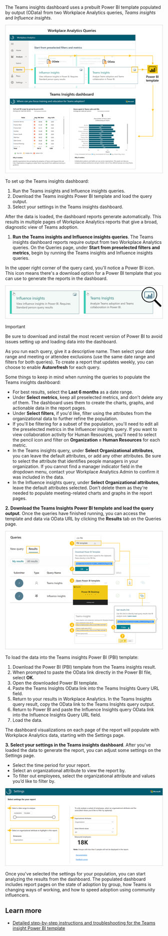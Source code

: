 The Teams insights dashboard uses a prebuilt Power BI template populated by output (OData) from two Workplace Analytics queries, *Teams insights* and *Influence insights*. 

![Teamscollaboration queries](../media/teams-collaboration-queries.png)

To set up the Teams insights dashboard:

1. Run the Teams insights and Influence insights queries.
2. Download the Teams insights Power BI template and load the query output.
3. Select your settings in the Teams insights dashboard.

After the data is loaded, the dashboard reports generate automatically. This results in multiple pages of Workplace Analytics reports that give a broad, diagnostic view of Teams adoption.

1. **Run the Teams insights and Influence insights queries**. The Teams insights dashboard reports require output from two Workplace Analytics queries. On the Queries page, under **Start from preselected filters and metrics**, begin by running the Teams insights and Influence insights queries.

In the upper right corner of the query card, you'll notice a Power BI icon. This icon means there's a download option for a Power BI template that you can use to generate the reports in the dashboard.

![Power BI icon on the query panes](../media/query-panes.png)

> [!IMPORTANT]
> Be sure to download and install the most recent version of Power BI to avoid issues setting up and loading data into the dashboard.
> 

As you run each query, give it a descriptive name. Then select your date range and meeting or attendee exclusions (use the same date range and filters for both queries). To create a report that updates weekly, you can choose to enable **Autorefresh** for each query.

Some things to keep in mind when running the queries to populate the Teams insights dashboard:

- For best results, select the **Last 6 months** as a date range.
- Under **Select metrics**, keep all preselected metrics, and don't delete any of them. The dashboard uses them to create the charts, graphs, and actionable data in the report pages. 
- Under **Select filters**, if you'd like, filter using the attributes from the organizational data to further refine the population.
- If you'll be filtering for a subset of the population, you'll need to edit all the preselected metrics in the Influencer insights query. If you want to view collaboration activity for Human Resources, you'll need to select the pencil icon and filter on **Organization = Human Resources** for each metric.
- In the Teams insights query, under **Select Organizational attributes**, you can leave the default attributes, or add any other attributes. Be sure to select the attribute that identifies people managers in your organization. If you cannot find a manager indicator field in the dropdown menu, contact your Workplace Analytics Admin to confirm it was included in the data. 
- In the Influence insights query, under **Select Organizational attributes**, leave the default attributes selected. Don't delete them as they're needed to populate meeting-related charts and graphs in the report pages.

**2. Download the Teams Insights Power BI template and load the query output**. Once the queries have finished running, you can access the template and data via OData URL by clicking the **Results** tab on the Queries page. 

![Load the query output into the downloaded template](../media/load-data-template.png)

To load the data into the Teams insights Power BI (PBI) template:

1. Download the Power BI (PBI) template from the Teams insights result.
2. When prompted to paste the OData link directly in the Power BI file, select **OK**.
3. Open the downloaded Power BI template.
4. Paste the Teams Insights OData link into the Teams Insights Query URL field.
5. Return to your results in Workplace Analytics. In the Teams Insights query result, copy the OData link to the Teams Insights query output.
6. Return to Power BI and paste the Influence Insights query OData link into the Influence Insights Query URL field.
7. Load the data.

The dashboard visualizations on each page of the report will populate with Workplace Analytics data, starting with the Settings page. 

**3. Select your settings in the Teams insights dashboard**. After you've loaded the data to generate the report, you can adjust some settings on the Settings page.

- Select the time period for your report. 
- Select an organizational attribute to view the report by.
- To filter out employees, select the organizational attribute and values you’d like to filter by.

![Select your settings](../media/options-settings.png)

Once you've selected the settings for your population, you can start analyzing the results from the dashboard. The populated dashboard includes report pages on the state of adoption by group, how Teams is changing ways of working, and how to speed adoption using community influencers.

## Learn more

- [Detailed step-by-step instructions and troubleshooting for the Teams insight Power BI template](https://docs.microsoft.com/workplace-analytics/tutorials/power-bi-teams?azure-portal=true)

